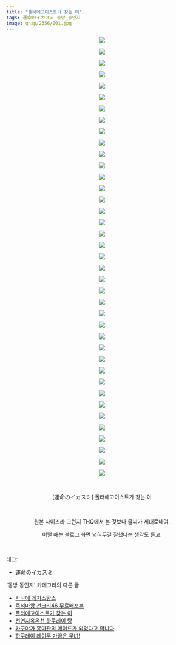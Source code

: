 ```yaml
---
title: "폴터에고이스트가 찾는 이"
tags: 運命のイカスミ 동방_동인지
image: ghap/2356/001.jpg
---
```

<div class="article">
<p style="text-align: center; clear: none; float: none;"><img src="{{ site.nasurl }}/ghap/2356/001.jpg"/></p>
<p style="text-align: center; clear: none; float: none;"><img src="{{ site.nasurl }}/ghap/2356/002.jpg"/></p>
<p style="text-align: center; clear: none; float: none;"><img src="{{ site.nasurl }}/ghap/2356/003.jpg"/></p>
<p style="text-align: center; clear: none; float: none;"><img src="{{ site.nasurl }}/ghap/2356/004.jpg"/></p>
<p style="text-align: center; clear: none; float: none;"><img src="{{ site.nasurl }}/ghap/2356/005.jpg"/></p>
<p style="text-align: center; clear: none; float: none;"><img src="{{ site.nasurl }}/ghap/2356/006.jpg"/></p>
<p style="text-align: center; clear: none; float: none;"><img src="{{ site.nasurl }}/ghap/2356/007.jpg"/></p>
<p style="text-align: center; clear: none; float: none;"><img src="{{ site.nasurl }}/ghap/2356/008.jpg"/></p>
<p style="text-align: center; clear: none; float: none;"><img src="{{ site.nasurl }}/ghap/2356/009.jpg"/></p>
<p style="text-align: center; clear: none; float: none;"><img src="{{ site.nasurl }}/ghap/2356/010.jpg"/></p>
<p style="text-align: center; clear: none; float: none;"><img src="{{ site.nasurl }}/ghap/2356/011.jpg"/></p>
<p style="text-align: center; clear: none; float: none;"><img src="{{ site.nasurl }}/ghap/2356/012.jpg"/></p>
<p style="text-align: center; clear: none; float: none;"><img src="{{ site.nasurl }}/ghap/2356/013.jpg"/></p>
<p style="text-align: center; clear: none; float: none;"><img src="{{ site.nasurl }}/ghap/2356/014.jpg"/></p>
<p style="text-align: center; clear: none; float: none;"><img src="{{ site.nasurl }}/ghap/2356/015.jpg"/></p>
<p style="text-align: center; clear: none; float: none;"><img src="{{ site.nasurl }}/ghap/2356/016.jpg"/></p>
<p style="text-align: center; clear: none; float: none;"><img src="{{ site.nasurl }}/ghap/2356/017.jpg"/></p>
<p style="text-align: center; clear: none; float: none;"><img src="{{ site.nasurl }}/ghap/2356/018.jpg"/></p>
<p style="text-align: center; clear: none; float: none;"><img src="{{ site.nasurl }}/ghap/2356/019.jpg"/></p>
<p style="text-align: center; clear: none; float: none;"><img src="{{ site.nasurl }}/ghap/2356/020.jpg"/></p>
<p style="text-align: center; clear: none; float: none;"><img src="{{ site.nasurl }}/ghap/2356/021.jpg"/></p>
<p style="text-align: center; clear: none; float: none;"><img src="{{ site.nasurl }}/ghap/2356/022.jpg"/></p>
<p style="text-align: center; clear: none; float: none;"><img src="{{ site.nasurl }}/ghap/2356/023.jpg"/></p>
<p style="text-align: center; clear: none; float: none;"><img src="{{ site.nasurl }}/ghap/2356/024.jpg"/></p>
<p style="text-align: center; clear: none; float: none;"><img src="{{ site.nasurl }}/ghap/2356/025.jpg"/></p>
<p style="text-align: center; clear: none; float: none;"><img src="{{ site.nasurl }}/ghap/2356/026.jpg"/></p>
<p style="text-align: center; clear: none; float: none;"><img src="{{ site.nasurl }}/ghap/2356/027.jpg"/></p>
<p style="text-align: center; clear: none; float: none;"><img src="{{ site.nasurl }}/ghap/2356/028.jpg"/></p>
<p style="text-align: center; clear: none; float: none;"><img src="{{ site.nasurl }}/ghap/2356/029.jpg"/></p>
<p style="text-align: center; clear: none; float: none;"><img src="{{ site.nasurl }}/ghap/2356/030.jpg"/></p>
<p style="text-align: center; clear: none; float: none;"><img src="{{ site.nasurl }}/ghap/2356/031.jpg"/></p>
<p style="text-align: center; clear: none; float: none;"><img src="{{ site.nasurl }}/ghap/2356/032.jpg"/></p>
<p style="text-align: center; clear: none; float: none;"><img src="{{ site.nasurl }}/ghap/2356/033.jpg"/></p>
<p style="text-align: center; clear: none; float: none;"><img src="{{ site.nasurl }}/ghap/2356/034.jpg"/></p>
<p style="text-align: center; clear: none; float: none;"><img src="{{ site.nasurl }}/ghap/2356/035.jpg"/></p>
<p style="text-align: center; clear: none; float: none;"><img src="{{ site.nasurl }}/ghap/2356/036.jpg"/></p>
<p style="text-align: center; clear: none; float: none;"><img src="{{ site.nasurl }}/ghap/2356/037.jpg"/></p>
<p style="text-align: center; clear: none; float: none;"><img src="{{ site.nasurl }}/ghap/2356/038.jpg"/></p>
<p style="text-align: center; clear: none; float: none;"><img src="{{ site.nasurl }}/ghap/2356/039.jpg"/></p>
<p style="text-align: center; clear: none; float: none;"><br/></p>
<p style="text-align: center; clear: none; float: none;">[運命のイカスミ] 폴터에고이스트가 찾는 이</p>
<p style="text-align: center; clear: none; float: none;"><br/></p>
<p style="text-align: center; clear: none; float: none;">원본 사이즈라 그런지 THQ에서 본 것보다 글씨가 제대로네여.</p>
<p style="text-align: center; clear: none; float: none;">이럴 때는 블로그 화면 넓혀두길 잘했다는 생각도 들고.</p>
<p><br/></p>
</div><div class="tagTrail">
<p>태그: </p>
<ul>
<li>運命のイカスミ</li>
</ul>
</div><div class="another">
<p>'동방 동인지' 카테고리의 다른 글</p>
<ul>
<li><a href="/2016-09-27-ghap_2358">사나에 레지스탕스</a></li>
<li><a href="/2016-09-27-ghap_2357">즉석마왕 선크리46 무료배포본</a></li>
<li><a href="/2016-09-27-ghap_2356">폴터에고이스트가 찾는 이</a></li>
<li><a href="/2016-09-27-ghap_2355">천연지옥온천 하쿠레이 탕</a></li>
<li><a href="/2016-09-26-ghap_2354">카구야가 홍마관의 메이드가 되었다고 합니다</a></li>
<li><a href="/2016-09-26-ghap_2353">하쿠레이 레이무 가끔은 무녀!</a></li>
</ul>
</div><div class="cb_module cb_fluid">
<div class="cb_wrt cb_profile">
</div><!-- commentList close -->
</div>